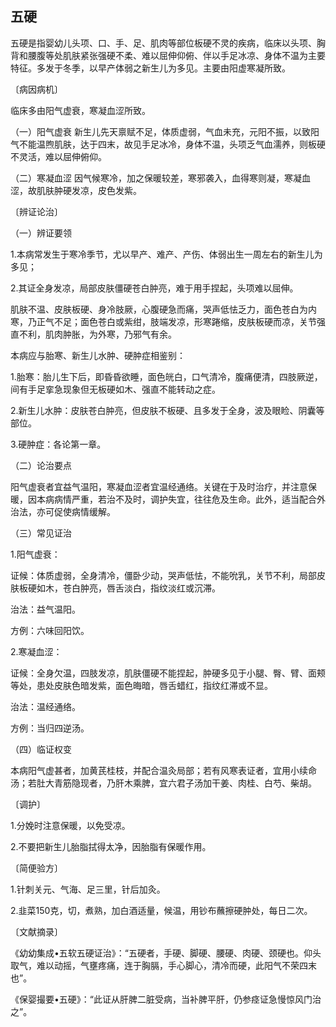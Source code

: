## 五硬

五硬是指婴幼儿头项、口、手、足、肌肉等部位板硬不灵的疾病，临床以头项、胸背和腰腹等处肌肤紧张强硬不柔、难以屈伸仰俯、伴以手足冰凉、身体不温为主要特征。多发于冬季，以早产体弱之新生儿为多见。主要由阳虚寒凝所致。

〔病因病机〕

临床多由阳气虚衰，寒凝血涩所致。

（一）阳气虚衰  新生儿先天禀赋不足，体质虚弱，气血未充，元阳不振，以致阳气不能温煦肌肤，达于四末，故见手足冰冷，身体不温，头项乏气血濡养，则板硬不灵活，难以屈伸俯仰。

（二）寒凝血涩  因气候寒冷，加之保暖较差，寒邪袭入，血得寒则凝，寒凝血涩，故肌肤肿硬发凉，皮色发紫。

〔辨证论治〕

（一）辨证要领

1.本病常发生于寒冷季节，尤以早产、难产、产伤、体弱出生一周左右的新生儿为多见；

2.其证全身发凉，局部皮肤僵硬苍白肿亮，难于用手捏起，头项难以屈伸。

肌肤不温、皮肤板硬、身冷肢厥，心腹硬急而痛，哭声低怯乏力，面色苍白为内寒，乃正气不足；面色苍白或紫绀，肢端发凉，形寒踡缩，皮肤板硬而凉，关节强直不利，肌肉肿胀，为外寒，乃邪气有余。

本病应与胎寒、新生儿水肿、硬肿症相鉴别：

1.胎寒：胎儿生下后，即昏昏欲睡，面色㿠白，口气清冷，腹痛便清，四肢厥逆，间有手足挛急现象但无板硬如木、强直不能转动之症。

2.新生儿水肿：皮肤苍白肿亮，但皮肤不板硬、且多发于全身，波及眼睑、阴囊等部位。

3.硬肿症：各论第一章。

（二）论治要点

阳气虚衰者宜益气温阳，寒凝血涩者宜温经通络。关键在于及时治疗，并注意保暖，因本病病情严重，若治不及时，调护失宜，往往危及生命。此外，适当配合外治法，亦可促使病情缓解。

（三）常见证治

1.阳气虚衰：

证候：体质虚弱，全身清冷，僵卧少动，哭声低怯，不能吮乳，关节不利，局部皮肤板硬如木，苍白肿亮，唇舌淡白，指纹淡红或沉滞。

治法：益气温阳。

方例：六味回阳饮。

2.寒凝血涩：

证候：全身欠温，四肢发凉，肌肤僵硬不能捏起，肿硬多见于小腿、臀、臂、面颊等处，患处皮肤色暗发紫，面色晦暗，唇舌蜡红，指纹红滞或不显。

治法：温经通络。

方例：当归四逆汤。

（四）临证权变

本病阳气虚甚者，加黄芪桂枝，并配合温灸局部；若有风寒表证者，宜用小续命汤；若肚大青筋隐现者，乃肝木乘脾，宜六君子汤加干姜、肉桂、白芍、柴胡。

〔调护〕

1.分娩时注意保暖，以免受凉。

2.不要把新生儿胎脂拭得太净，因胎脂有保暖作用。

〔简便验方〕

1.针刺关元、气海、足三里，针后加灸。

2.韭菜150克，切，煮熟，加白酒适量，候温，用钞布蘸擦硬肿处，每日二次。

〔文献摘录〕

《幼幼集成•五软五硬证治》：“五硬者，手硬、脚硬、腰硬、肉硬、颈硬也。仰头取气，难以动摇，气壅疼痛，连于胸膈，手心脚心，清冷而硬，此阳气不荣四末也”。

《保婴撮要•五硬》：“此证从肝脾二脏受病，当补脾平肝，仍参痉证急慢惊风门治之”。
